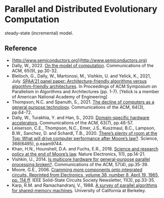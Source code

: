 # Parallel and Distributed Evolutionary Computation

steady-state (incremental) model.

## Reference

* [http://www.semiconductors.org](http://www.semiconductors.org)
* Dally, W., 2022. [On the model of computation](https://dl.acm.org/doi/10.1145/3548783). Communications of the ACM, 65(9), pp.30-32.
* Blelloch, G., Dally, W., Martonosi, M., Vishkin, U. and Yelick, K., 2021, July. [SPAA'21 panel paper: Architecture-friendly algorithms versus algorithm-friendly architectures](https://dl.acm.org/doi/abs/10.1145/3409964.3461780). In Proceedings of ACM Symposium on Parallelism in Algorithms and Architectures (pp. 1-7). [Yelick is a member of American National Academy of Engineering]
* Thompson, N.C. and Spanuth, S., 2021. [The decline of computers as a general purpose technology](https://dl.acm.org/doi/fullHtml/10.1145/3430936). Communications of the ACM, 64(3), pp.64-72.
* Dally, W., Turakhia, Y. and Han, S., 2020. [Domain-specific hardware accelerators](https://dl.acm.org/doi/abs/10.1145/3361682). Communications of the ACM, 63(7), pp.48-57. 
* Leiserson, C.E., Thompson, N.C., Emer, J.S., Kuszmaul, B.C., Lampson, B.W., Sanchez, D. and Schardl, T.B., 2020. [There’s plenty of room at the Top: What will drive computer performance after Moore’s law?](https://www.science.org/doi/full/10.1126/science.aam9744). Science, 368(6495), p.eaam9744.
* Khan, H.N., Hounshell, D.A. and Fuchs, E.R., 2018. [Science and research policy at the end of Moore’s law](https://www.nature.com/articles/s41928-017-0005-9). Nature Electronics, 1(1), pp.14-21.
* Vishkin, U., 2014. [Is multicore hardware for general-purpose parallel processing broken?](https://dl.acm.org/doi/fullHtml/10.1145/2580945). Communications of the ACM, 57(4), pp.35-39.
* Moore, G.E., 2006. [Cramming more components onto integrated circuits, Reprinted from Electronics, volume 38, number 8, April 19, 1965, pp. 114 ff](https://ieeexplore.ieee.org/abstract/document/4785860). IEEE Solid-State Circuits Society Newsletter, 11(3), pp.33-35.
* Karp, R.M. and Ramachandranj, V., 1988. [A survey of parallel algorithms for shared-memory machines](https://www2.eecs.berkeley.edu/Pubs/TechRpts/1988/CSD-88-408.pdf). University of California at Berkeley.
